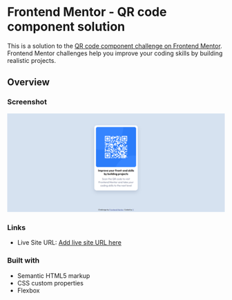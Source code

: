 # Frontend Mentor - QR code component solution

This is a solution to the [QR code component challenge on Frontend Mentor](https://www.frontendmentor.io/challenges/qr-code-component-iux_sIO_H). Frontend Mentor challenges help you improve your coding skills by building realistic projects.

## Overview

### Screenshot

![screenshot](./image.png)

### Links

- Live Site URL: [Add live site URL here](https://lyxxxx-00.github.io/Frontend-Mentor-Challenges/)

### Built with

- Semantic HTML5 markup
- CSS custom properties
- Flexbox
